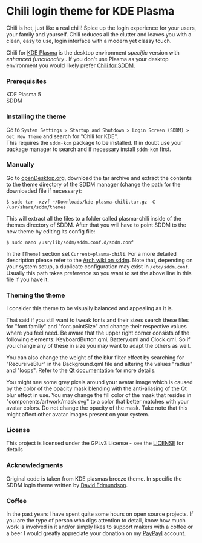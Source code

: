 <!-- ![Screenshot of the theme](preview.png "Preview") -->

# Chili login theme for KDE Plasma

Chili is hot, just like a real chili! Spice up the login experience for your users, your family and yourself. Chili reduces all the clutter and leaves you with a clean, easy to use, login interface with a modern yet classy touch.

Chili for [KDE Plasma](https://www.kde.org/plasma-desktop) is the desktop environment *specific* version with *enhanced functionality* . If you don't use Plasma as your desktop environment you would likely prefer [Chili for SDDM](https://github.com/MarianArlt/sddm-chili).

### Prerequisites

KDE Plasma 5  
SDDM

### Installing the theme

Go to `System Settings > Startup and Shutdown > Login Screen (SDDM) > Get New Theme` and search for "Chili for KDE".  
This requires the `sddm-kcm` package to be installed. If in doubt use your package manager to search and if necessary install `sddm-kcm` first.  

### Manually

Go to [openDesktop.org](https://www.opendesktop.org/p/1214121), download the tar archive and extract the contents to the theme directory of the SDDM manager (change the path for the downloaded file if necessary):
```
$ sudo tar -xzvf ~/Downloads/kde-plasma-chili.tar.gz -C /usr/share/sddm/themes
```
This will extract all the files to a folder called plasma-chili inside of the themes directory of SDDM. After that you will have to point SDDM to the new theme by editing its config file:
```
$ sudo nano /usr/lib/sddm/sddm.conf.d/sddm.conf
```
In the `[Theme]` section set `Current=plasma-chili`. For a more detailed description please refer to the [Arch wiki on sddm](https://wiki.archlinux.org/index.php/SDDM). Note that, depending on your system setup, a duplicate configuration may exist in `/etc/sddm.conf`. Usually this path takes preference so you want to set the above line in this file if you have it.

### Theming the theme
I consider this theme to be visually balanced and appealing as it is.

That said if you still want to tweak fonts and their sizes search these files for "font.family" and "font.pointSize" and change their respective values where you feel need. Be aware that the upper right corner consists of the following elements: KeyboardButton.qml, Battery.qml and Clock.qml. So if you change any of these in size you may want to adapt the others as well.

You can also change the weight of the blur filter effect by searching for "RecursiveBlur" in the Background.qml file and altering the values "radius" and "loops". Refer to the [Qt documentation](http://doc.qt.io/qt-5/qml-qtgraphicaleffects-recursiveblur.html) for more details.

You might see some grey pixels around your avatar image which is caused by the color of the opacity mask blending with the anti-aliasing of the Qt blur effect in use. You may change the fill color of the mask that resides in "components/artwork/mask.svg" to a color that better matches with your avatar colors. Do not change the opacity of the mask. Take note that this might affect other avatar images present on your system.

### License

This project is licensed under the GPLv3 License - see the [LICENSE](LICENSE.md) for details

### Acknowledgments

Original code is taken from KDE plasmas breeze theme. In specific the SDDM login theme written by [David Edmundson](davidedmundson@kde.org).

### Coffee
In the past years I have spent quite some hours on open source projects. If you are the type of person who digs attention to detail, know how much work is involved in it and/or simply likes to support makers with a coffee or a beer I would greatly appreciate your donation on my [PayPayl](https://www.paypal.me/marianarlt) account.
